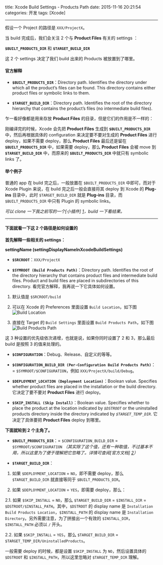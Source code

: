 title: Xcode Build Settings - Products Path
date: 2015-11-16 20:21:54
categories: 开发
tags: [Xcode]

---

假设一个 Project 的路径是 `XXX/ProjectX`。

当 build 完成后，我们会关注 2 个与 **Product Files** 有关的 settings ：

**`$BUILT_PRODUCTS_DIR`** 和 **`$TARGET_BUILD_DIR`**

这 2 个 settings 决定了我们 build 出来的 Products 被放置到了哪里。

#### 官方解释 ####

* **`$BUILT_PRODUCTS_DIR`**：Directory path. Identifies the directory under which all the product’s files can be found. This directory contains either product files or symbolic links to them.

* **`$TARGET_BUILD_DIR`**：Directory path. Identifies the root of the directory hierarchy that contains the product’s files (no intermediate build files).

乍一看好像都是用来存放 **Product Files** 的目录，但是它们的作用是不一样的：

刚编译完的时候，Xcode 会先把 **Product Files** 生成到 **`$BUILT_PRODUCTS_DIR`** 中，然后再根据具体的 configuration 来决定要不要对生成的 **Product Files** 进行 deploy，如果不需要 deploy，那么 **Product Files** 最后还是留在 **`$BUILT_PRODUCTS_DIR`** 中，如果需要 deploy，那么 **Product Files** 会被 move 到 **`$TARGET_BUILD_DIR`** 中，而原来的 **`$BUILT_PRODUCTS_DIR`** 中就只有 symbolic links 了。

#### 举个例子 ####

普通的 app 在 build 完之后，一般放置在 `$BUILT_PRODUCTS_DIR` 中即可，而对于 Xcode Plugin 来说，在 build 完之后一般会直接将其 deploy 到 Xcode 的 **Plug-ins** 目录中，此时 `$TARGET_BUILD_DIR` 就是 **Plug-ins** 目录，而 `$BUILT_PRODUCTS_DIR` 中只有 Plugin 的 symbolic links。

*可以 clone 一下我之前写的一个[小插件] [1]，build 一下看结果。*

-----

#### 下面就看一下这 2 个路径是如何设置的 ####

<!--more-->

**首先解释一些相关的 settings：**

**settingName (settingDisplayNameInXcodeBuildSettings)**

* **`$SRCROOT`**：`XXX/ProjectX`

* **`$SYMROOT (Build Products Path)`**：Directory path. Identifies the root of the directory hierarchy that contains product files and intermediate build files. Product and build files are placed in subdirectories of this directory. 看完官方解释，我再说一下它具体如何设置。
 1. 默认值是 `$SRCROOT/build`
 
 2. 可以在 Xcode 的 Preferences 里面设置 `Build Location`，如下图
 ![Build Location](/img/Xcode_Build_Settings_Products_Path/location.png)

 3. 直接在 Target 的 `Build Settings` 里面设置 `Build Products Path`，如下图
 ![Build Products Path](/img/Xcode_Build_Settings_Products_Path/build_products_path.png)

 这 3 种设置的优先级依次递增，也就是说，如果你同时设置了 2 和 3，那么最后 build 是按照 3 的值来处理的。

* **`$CONFIGURATION`**：Debug、Release、自定义的等等。

* **`$CONFIGURATION_BUILD_DIR (Per-Configuration Build Products Path)`**：= `$SYMROOT/$CONFIGURATION`，例如 `XXX/ProjectX/build/Debug`。

* **`$DEPLOYMENT_LOCATION (Deployment Location)`**：Boolean value. Specifies whether product files are placed in the installation or the build directory. 它决定了要不要对 **Product Files** 进行 deploy。

* **`$SKIP_INSTALL (Skip Install)`**：Boolean value. Specifies whether to place the product at the location indicated by *`$DSTROOT`* or the uninstalled products directory inside the directory indicated by *`$TARGET_TEMP_DIR`*. 它决定了具体要把 **Product Files** deploy 到哪里。

**下面就轮到 2 个主角了。**

* **`$BUILT_PRODUCTS_DIR`**：= `$CONFIGURATION_BUILD_DIR` = `$SYMROOT/$CONFIGURATION` *（其实除了这个值，还有一种取值，不过基本不用，所以这里为了便于理解把它忽略了。详情可查阅[官方文档] [2]）*

* **`$TARGET_BUILD_DIR`**：
 1. 如果 `$DEPLOYMENT_LOCATION` = `NO`，即不需要 deploy，那么 `$TARGET_BUILD_DIR` 就直接等同于 `$BUILT_PRODUCTS_DIR`。
 
 2. 如果 `$DEPLOYMENT_LOCATION` = `YES`，即需要 deploy，那么：
 
 2.1. 如果 `$SKIP_INSTALL` = `NO`，那么 `$TARGET_BUILD_DIR` = `$INSTALL_DIR` = `$DSTROOT/$INSTALL_PATH`。其中，`$DSTROOT` 的 display name 是 `Installation Build Products Location`，`$INSTALL_PATH` 的 display name 是 `Installation Directory`。另外需要注意，为了拼接出一个有效的 `$INSTALL_DIR`，`$INSTALL_PATH` 必须以 `/` 开头。

 2.2. 如果 `$SKIP_INSTALL` = `YES`，那么 `$TARGET_BUILD_DIR` = `$TARGET_TEMP_DIR/UninstalledProducts`。

 一般需要 deploy 的时候，都是设置 `$SKIP_INSTALL` 为 `NO`，然后设置具体的 `$DSTROOT` 和 `$INSTALL_PATH`，所以这里忽略对 `$TARGET_TEMP_DIR` 理解。



[1]: https://github.com/wzqcongcong/AtAutoCompletion
[2]: https://developer.apple.com/library/mac/documentation/DeveloperTools/Reference/XcodeBuildSettingRef/0-Introduction/introduction.html

